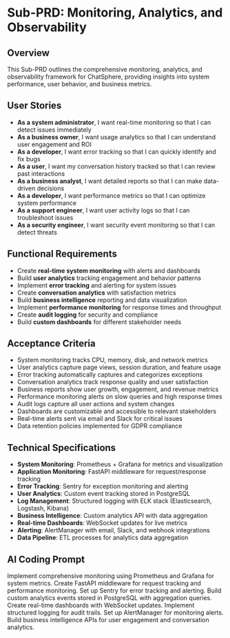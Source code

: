 # Sub-PRD: Monitoring, Analytics, and Observability

## Overview
This Sub-PRD outlines the comprehensive monitoring, analytics, and observability framework for ChatSphere, providing insights into system performance, user behavior, and business metrics.

## User Stories
- **As a system administrator**, I want real-time monitoring so that I can detect issues immediately
- **As a business owner**, I want usage analytics so that I can understand user engagement and ROI
- **As a developer**, I want error tracking so that I can quickly identify and fix bugs
- **As a user**, I want my conversation history tracked so that I can review past interactions
- **As a business analyst**, I want detailed reports so that I can make data-driven decisions
- **As a developer**, I want performance metrics so that I can optimize system performance
- **As a support engineer**, I want user activity logs so that I can troubleshoot issues
- **As a security engineer**, I want security event monitoring so that I can detect threats

## Functional Requirements
- Create **real-time system monitoring** with alerts and dashboards
- Build **user analytics** tracking engagement and behavior patterns
- Implement **error tracking** and alerting for system issues
- Create **conversation analytics** with satisfaction metrics
- Build **business intelligence** reporting and data visualization
- Implement **performance monitoring** for response times and throughput
- Create **audit logging** for security and compliance
- Build **custom dashboards** for different stakeholder needs

## Acceptance Criteria
- System monitoring tracks CPU, memory, disk, and network metrics
- User analytics capture page views, session duration, and feature usage
- Error tracking automatically captures and categorizes exceptions
- Conversation analytics track response quality and user satisfaction
- Business reports show user growth, engagement, and revenue metrics
- Performance monitoring alerts on slow queries and high response times
- Audit logs capture all user actions and system changes
- Dashboards are customizable and accessible to relevant stakeholders
- Real-time alerts sent via email and Slack for critical issues
- Data retention policies implemented for GDPR compliance

## Technical Specifications
- **System Monitoring**: Prometheus + Grafana for metrics and visualization
- **Application Monitoring**: FastAPI middleware for request/response tracking
- **Error Tracking**: Sentry for exception monitoring and alerting
- **User Analytics**: Custom event tracking stored in PostgreSQL
- **Log Management**: Structured logging with ELK stack (Elasticsearch, Logstash, Kibana)
- **Business Intelligence**: Custom analytics API with data aggregation
- **Real-time Dashboards**: WebSocket updates for live metrics
- **Alerting**: AlertManager with email, Slack, and webhook integrations
- **Data Pipeline**: ETL processes for analytics data aggregation

## AI Coding Prompt
Implement comprehensive monitoring using Prometheus and Grafana for system metrics. Create FastAPI middleware for request tracking and performance monitoring. Set up Sentry for error tracking and alerting. Build custom analytics events stored in PostgreSQL with aggregation queries. Create real-time dashboards with WebSocket updates. Implement structured logging for audit trails. Set up AlertManager for monitoring alerts. Build business intelligence APIs for user engagement and conversation analytics.